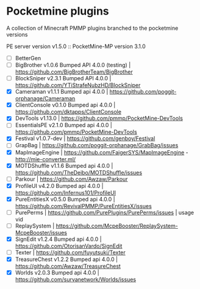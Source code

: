 # Pocketmine plugins
A collection of Minecraft PMMP plugins branched to the pocketmine versions

PE server version v1.5.0 :: PocketMine-MP version 3.1.0

- [ ] BetterGen
- [ ] BigBrother v1.0.6 Bumped API 4.0.0 (testing) | https://github.com/BigBrotherTeam/BigBrother
- [ ] BlockSniper v2.3.1 Bumped API 4.0.0 | https://github.com/YTiStrafeNubzHD/BlockSniper
- [x] Cameraman v1.1.1 Bumped api 4.0.0 | https://github.com/poggit-orphanage/Cameraman
- [x] ClientConsole v0.1.0 Bumped api 4.0.0 | https://github.com/dktapps/ClientConsole
- [x] DevTools v1.13.0 | https://github.com/pmmp/PocketMine-DevTools
- [ ] EssentialsPE v2.1.0 Bumped api 4.0.0 | https://github.com/pmmp/PocketMine-DevTools
- [x] Festival v1.0.7-dev | https://github.com/genboy/Festival
- [ ] GrapBag | https://github.com/poggit-orphanage/GrabBag/issues
- [x] MapImageEngine | https://github.com/FaigerSYS/MapImageEngine - http://mie-converter.ml/
- [x] MOTDShuffle v1.1.6 Bumped api 4.0.0 | https://github.com/TheDeibo/MOTDShuffle/issues
- [ ] Parkour | https://github.com/Awzaw/Parkour
- [x] ProfileUI v4.2.0 Bumped api 4.0.0 | https://github.com/Infernus101/ProfileUI
- [x] PureEntitiesX v0.5.0 Bumped api 4.0.0 | https://github.com/RevivalPMMP/PureEntitiesX/issues
- [ ] PurePerms | https://github.com/PurePlugins/PurePerms/issues | usage vid
- [ ] ReplaySystem | https://github.com/McpeBooster/ReplaySystem-McpeBooster/issues
- [x] SignEdit v1.2.4 Bumped api 4.0.0 | https://github.com/OtorisanVardo/SignEdit
- [ ] Texter | https://github.com/fuyutsuki/Texter
- [x] TreasureChest v1.2.2 Bumped api 4.0.0 | https://github.com/Awzaw/TreasureChest
- [x] Worlds v2.0.3 Bumped api 4.0.0  | https://github.com/survanetwork/Worlds/issues
